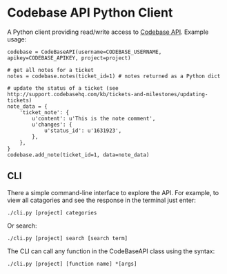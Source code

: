 Codebase API Python Client
==========================

A Python client providing read/write access to [Codebase API](http://support.codebasehq.com/kb).  Example usage:

	codebase = CodeBaseAPI(username=CODEBASE_USERNAME, apikey=CODEBASE_APIKEY, project=project)

	# get all notes for a ticket
	notes = codebase.notes(ticket_id=1) # notes returned as a Python dict

	# update the status of a ticket (see http://support.codebasehq.com/kb/tickets-and-milestones/updating-tickets)
	note_data = {
        'ticket_note': {
            u'content': u'This is the note comment',
            u'changes': {
                u'status_id': u'1631923', 
            },
        },
    }
    codebase.add_note(ticket_id=1, data=note_data)


CLI
---

There a simple command-line interface to explore the API.  For example, to view all catagories and see the response in the terminal just enter:

	./cli.py [project] categories

Or search:

	./cli.py [project] search [search term]

The CLI can call any function in the CodeBaseAPI class using the syntax:

	./cli.py [project] [function name] *[args]



